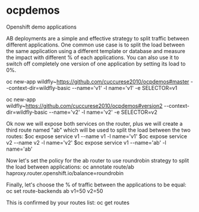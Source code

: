 # ocpdemos
Openshift demo applications

AB deployments are a simple and effective strategy to split traffic between different applications. One common use case is to split the load between the same application using a different template or database and measure the impact with different % of each applications. You can also use it to switch off completely one version of one application by setting its load to 0%.

oc new-app wildfly~https://github.com/cuccurese2010/ocpdemos#master --context-dir=wildfly-basic --name='v1' -l name='v1' -e SELECTOR=v1

oc new-app wildfly~https://github.com/cuccurese2010/ocpdemos#version2 --context-dir=wildfly-basic --name='v2' -l name='v2' -e SELECTOR=v2

Ok now we will expose both services on the router, plus we will create a third route named "ab" which will be used to split the load between the two routes:
$oc expose service v1 --name v1 -l name='v1'
$oc expose service v2 --name v2 -l name='v2'
$oc expose service v1 --name='ab' -l name='ab'

Now let's set the policy for the ab router to use roundrobin strategy to split the load between applications:
oc annotate route/ab haproxy.router.openshift.io/balance=roundrobin

Finally, let's choose the % of traffic between the applications to be equal:
oc set route-backends ab v1=50 v2=50

This is confirmed by your routes list:
                                                                                                                             oc get routes



